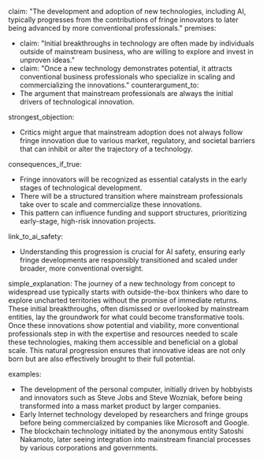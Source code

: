 claim: "The development and adoption of new technologies, including AI, typically progresses from the contributions of fringe innovators to later being advanced by more conventional professionals."
premises:
  - claim: "Initial breakthroughs in technology are often made by individuals outside of mainstream business, who are willing to explore and invest in unproven ideas."
  - claim: "Once a new technology demonstrates potential, it attracts conventional business professionals who specialize in scaling and commercializing the innovations."
counterargument_to:
  - The argument that mainstream professionals are always the initial drivers of technological innovation.

strongest_objection:
  - Critics might argue that mainstream adoption does not always follow fringe innovation due to various market, regulatory, and societal barriers that can inhibit or alter the trajectory of a technology.

consequences_if_true:
  - Fringe innovators will be recognized as essential catalysts in the early stages of technological development.
  - There will be a structured transition where mainstream professionals take over to scale and commercialize these innovations.
  - This pattern can influence funding and support structures, prioritizing early-stage, high-risk innovation projects.

link_to_ai_safety:
  - Understanding this progression is crucial for AI safety, ensuring early fringe developments are responsibly transitioned and scaled under broader, more conventional oversight.

simple_explanation:
  The journey of a new technology from concept to widespread use typically starts with outside-the-box thinkers who dare to explore uncharted territories without the promise of immediate returns. These initial breakthroughs, often dismissed or overlooked by mainstream entities, lay the groundwork for what could become transformative tools. Once these innovations show potential and viability, more conventional professionals step in with the expertise and resources needed to scale these technologies, making them accessible and beneficial on a global scale. This natural progression ensures that innovative ideas are not only born but are also effectively brought to their full potential.

examples:
  - The development of the personal computer, initially driven by hobbyists and innovators such as Steve Jobs and Steve Wozniak, before being transformed into a mass market product by larger companies.
  - Early Internet technology developed by researchers and fringe groups before being commercialized by companies like Microsoft and Google.
  - The blockchain technology initiated by the anonymous entity Satoshi Nakamoto, later seeing integration into mainstream financial processes by various corporations and governments.